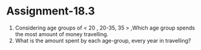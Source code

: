 # Assignment-18.3

1) Considering age groups of < 20 , 20-35, 35 > ,Which age group spends the most
amount of money travelling.
2) What is the amount spent by each age-group, every year in travelling?
